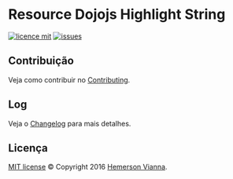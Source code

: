 # Resource Dojojs Highlight String

[![licence mit](https://img.shields.io/badge/license-MIT-blue.svg)](https://github.com/resource-solutions/resource-dojojs-highlight-string/blob/master/LICENSE.md)
[![issues](https://img.shields.io/github/issues/resource-solutions/resource-dojojs-highlight-string.svg)](https://github.com/resource-solutions/resource-dojojs-highlight-string/issues)

## Contribuição

Veja como contribuir no [Contributing](CONTRIBUTING.md).

## Log

Veja o [Changelog](CHANGELOG.md) para mais detalhes.

## Licença

[MIT license](LICENSE.md) © Copyright 2016 [Hemerson Vianna](http://hemersonvianna.io).
